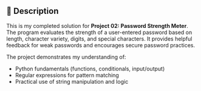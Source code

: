 ## 📝 Description

This is my completed solution for **Project 02: Password Strength Meter**. The program evaluates the strength of a user-entered password based on length, character variety, digits, and special characters. It provides helpful feedback for weak passwords and encourages secure password practices. 

The project demonstrates my understanding of:
- Python fundamentals (functions, conditionals, input/output)
- Regular expressions for pattern matching
- Practical use of string manipulation and logic
